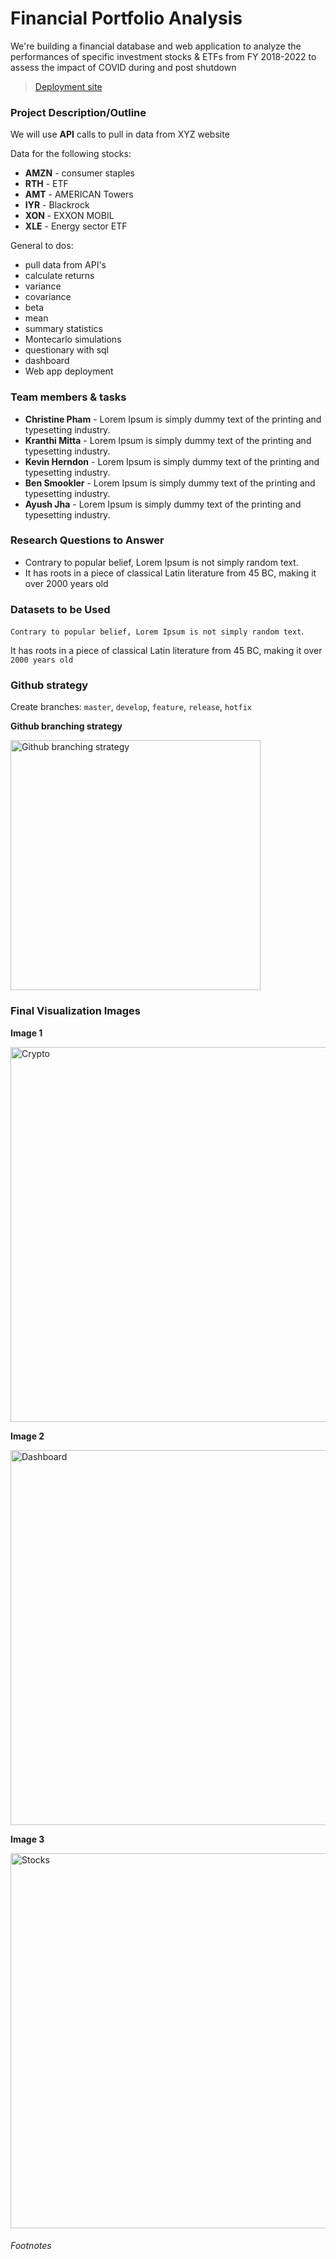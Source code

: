 # Financial Portfolio Analysis
We're building a financial database and web application to analyze the performances of specific investment stocks & ETFs from FY 2018-2022 to assess the impact of COVID during and post shutdown


> [Deployment site](https://www.google.com "Project 01")

### Project Description/Outline
We will use **API** calls to pull in data from XYZ website

Data for the following stocks:
- **AMZN** - consumer staples
- **RTH** - ETF
- **AMT** - AMERICAN Towers
- **IYR** - Blackrock
- **XON** - EXXON MOBIL
- **XLE** - Energy sector ETF

General to dos:
- pull data from API's
- calculate returns
- variance
- covariance
- beta
- mean
- summary statistics
- Montecarlo simulations
- questionary with sql
- dashboard
- Web app deployment

### Team members & tasks
- **Christine Pham** - Lorem Ipsum is simply dummy text of the printing and typesetting industry.
- **Kranthi Mitta** - Lorem Ipsum is simply dummy text of the printing and typesetting industry.
- **Kevin Herndon** - Lorem Ipsum is simply dummy text of the printing and typesetting industry.
- **Ben Smookler** - Lorem Ipsum is simply dummy text of the printing and typesetting industry.
- **Ayush Jha** - Lorem Ipsum is simply dummy text of the printing and typesetting industry.

### Research Questions to Answer
- Contrary to popular belief, Lorem Ipsum is not simply random text.
- It has roots in a piece of classical Latin literature from 45 BC, making it over 2000 years old

### Datasets to be Used
```Contrary to popular belief, Lorem Ipsum is not simply random text```. 

It has roots in a piece of classical Latin literature from 45 BC, making it over `2000 years old`

### Github strategy
Create branches: `master`, `develop`, `feature`, `release`, `hotfix`

**Github branching strategy**


<img src="https://www.flagship.io/wp-content/uploads/gitflow-branching-strategy.png" alt="Github branching strategy" width="400" height="">

### Final Visualization Images

**Image 1**


<img src="https://imageio.forbes.com/specials-images/dam/imageserve/1135926485/0x0.jpg?format=jpg&width=1200" alt="Crypto" width="600" height="">

**Image 2**


<img src="https://static.infragistics.com/marketing/reveal/solutions/crypto-analytics/reveal-solution-crypto-analytics-portfolio-dashboard-768.jpg" alt="Dashboard" width="600" height="">


**Image 3**


<img src="https://www.bankrate.com/2019/03/22142110/How-to-trade-stocks.jpg" alt="Stocks" width="600" height="">

###### Footnotes
